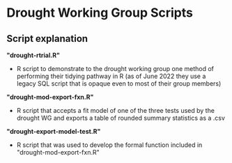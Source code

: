 # Drought Working Group Scripts

## Script explanation

**"drought-rtrial.R"**

 - R script to demonstrate to the drought working group one method of performing their tidying pathway in R (as of June 2022 they use a legacy SQL script that is opaque even to most of their group members)
 
 **"drought-mod-export-fxn.R"**
 
 - R script that accepts a fit model of one of the three tests used by the drought WG and exports a table of rounded summary statistics as a .csv
 
  **"drought-export-model-test.R"**

- R script that was used to develop the formal function included in "drought-mod-export-fxn.R"
